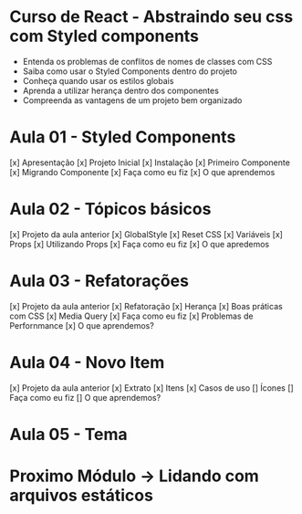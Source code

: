 # Curso de React - Abstraindo seu css com Styled components

* Entenda os problemas de conflitos de nomes de classes com CSS
* Saiba como usar o Styled Components dentro do projeto
* Conheça quando usar os estilos globais
* Aprenda a utilizar herança dentro dos componentes
* Compreenda as vantagens de um projeto bem organizado

# Aula 01 - Styled Components
  [x] Apresentação
  [x] Projeto Inicial
  [x] Instalação
  [x] Primeiro Componente
  [x] Migrando Componente
  [x] Faça como eu fiz
  [x] O que aprendemos
# Aula 02 - Tópicos básicos
  [x] Projeto da aula anterior
  [x] GlobalStyle
  [x] Reset CSS
  [x] Variáveis
  [x] Props
  [x] Utilizando Props
  [x] Faça como eu fiz
  [x] O que apredemos

# Aula 03 - Refatorações
  [x] Projeto da aula anterior
  [x] Refatoração
  [x] Herança
  [x] Boas práticas com CSS
  [x] Media Query
  [x] Faça como eu fiz
  [x] Problemas de Perfornmance
  [x] O que aprendemos?
# Aula 04 - Novo Item
  [x] Projeto da aula anterior
  [x] Extrato
  [x] Itens
  [x] Casos de uso
  [] Ícones
  [] Faça como eu fiz
  [] O que aprendemos?
# Aula 05 - Tema

# Proximo Módulo -> Lidando com arquivos estáticos

